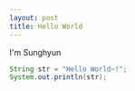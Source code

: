 ```yaml
---
layout: post
title: Hello World
---
```


I'm Sunghyun

```java
String str = "Hello World~!";
System.out.println(str);
```
